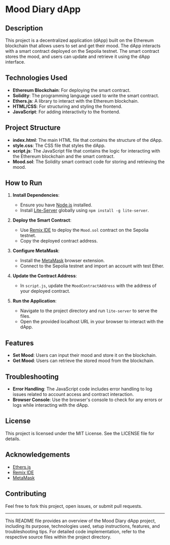 # Mood Diary dApp

## Description

This project is a decentralized application (dApp) built on the Ethereum blockchain that allows users to set and get their mood. The dApp interacts with a smart contract deployed on the Sepolia testnet. The smart contract stores the mood, and users can update and retrieve it using the dApp interface.

## Technologies Used

- **Ethereum Blockchain**: For deploying the smart contract.
- **Solidity**: The programming language used to write the smart contract.
- **Ethers.js**: A library to interact with the Ethereum blockchain.
- **HTML/CSS**: For structuring and styling the frontend.
- **JavaScript**: For adding interactivity to the frontend.

## Project Structure

- **index.html**: The main HTML file that contains the structure of the dApp.
- **style.css**: The CSS file that styles the dApp.
- **script.js**: The JavaScript file that contains the logic for interacting with the Ethereum blockchain and the smart contract.
- **Mood.sol**: The Solidity smart contract code for storing and retrieving the mood.

## How to Run

1. **Install Dependencies**:
   - Ensure you have [Node.js](https://nodejs.org/) installed.
   - Install [Lite-Server](https://github.com/johnpapa/lite-server) globally using `npm install -g lite-server`.

2. **Deploy the Smart Contract**:
   - Use [Remix IDE](https://remix.ethereum.org/) to deploy the `Mood.sol` contract on the Sepolia testnet.
   - Copy the deployed contract address.

3. **Configure MetaMask**:
   - Install the [MetaMask](https://metamask.io/) browser extension.
   - Connect to the Sepolia testnet and import an account with test Ether.

4. **Update the Contract Address**:
   - In `script.js`, update the `MoodContractAddress` with the address of your deployed contract.

5. **Run the Application**:
   - Navigate to the project directory and run `lite-server` to serve the files.
   - Open the provided localhost URL in your browser to interact with the dApp.

## Features

- **Set Mood**: Users can input their mood and store it on the blockchain.
- **Get Mood**: Users can retrieve the stored mood from the blockchain.

## Troubleshooting

- **Error Handling**: The JavaScript code includes error handling to log issues related to account access and contract interaction.
- **Browser Console**: Use the browser's console to check for any errors or logs while interacting with the dApp.

## License

This project is licensed under the MIT License. See the LICENSE file for details.

## Acknowledgements

- [Ethers.js](https://docs.ethers.io/v5/)
- [Remix IDE](https://remix.ethereum.org/)
- [MetaMask](https://metamask.io/)

## Contributing

Feel free to fork this project, open issues, or submit pull requests.

---

This README file provides an overview of the Mood Diary dApp project, including its purpose, technologies used, setup instructions, features, and troubleshooting tips. For detailed code implementation, refer to the respective source files within the project directory.